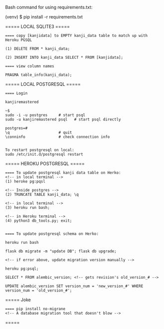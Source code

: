 Bash command for using requirements.txt:

(venv) $ pip install -r requirements.txt

===== LOCAL SQLITE3 =====

    ==== copy [kanjidata] to EMPTY kanji_data table to match up with Heroku PGSQL

    (1) DELETE FROM * kanji_data;

    (2) INSERT INTO kanji_data SELECT * FROM [kanjidata];

    ==== view column names

    PRAGMA table_info(kanji_data);



===== LOCAL POSTGRESQL =====

    ==== Login

    kanjiremastered

    ~$
    sudo -i -u postgres     # start psql
    sudo -u kanjiremastered psql   # start psql directly

    postgres=#
    \q                      # quit
    \conninfo               # check connection info


    To restart postgresql on local:
    sudo /etc/init.d/postgresql restart



===== HEROKU POSTGRESQL =====

    ==== To update postgresql kanji data table on Herko:
    <!-- in local terminal -->
    (1) heroke pg:pqsl

    <!-- Inside postgres -->
    (2) TRUNCATE TABLE kanji_data; \q

    <!-- in local terminal -->
    (3) heroku run bash;

    <!-- in Heroku terminal -->
    (4) python3 db_tools.py; exit;


    ==== To update postgresql schema on Herko:

    heroku run bash

    flask db migrate -m "update DB"; flask db upgrade;

    <!-- if error above, update migration version manually -->

    heroku pg:psql;

    SELECT * FROM alembic_version; <!-- gets revision's old_version_# -->

    UPDATE alembic_version SET version_num = 'new_version_#' WHERE version_num = 'old_version_#';



===== Joke

    ==== pip install no-migrane 
    <!-- A database migration tool that doesn't blow -->



=====

